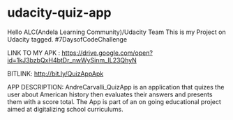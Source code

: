 # udacity-quiz-app
Hello ALC(Andela Learning Community)/Udacity Team
This is my Project on Udacity tagged. #7DaysofCodeChallenge

LINK TO MY APK : https://drive.google.com/open?id=1kJ3bzbQxH4btDr_nwWySinm_IL23QhyN

BITLINK: http://bit.ly/QuizAppApk

APP DESCRIPTION: AndreCarvalli_QuizApp is an application that quizes the user about American history then evaluates their answers and presents them with a score total. The App is part of an on going educational project aimed at digitalizing school curriculums.
